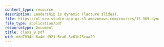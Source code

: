 ```yaml
---
content_type: resource
description: Leadership is dynamic (lecture slides).
file: https://ol-ocw-studio-app-qa.s3.amazonaws.com/courses/15-969-dynamic-leadership-using-improvisation-in-business-fall-2004/ddd7034e6a4dd9216ca63e61b15eaa29_class_9.pdf
file_type: application/pdf
resourcetype: Document
title: class_9.pdf
uid: ddd7034e-6a4d-d921-6ca6-3e61b15eaa29
---
```

